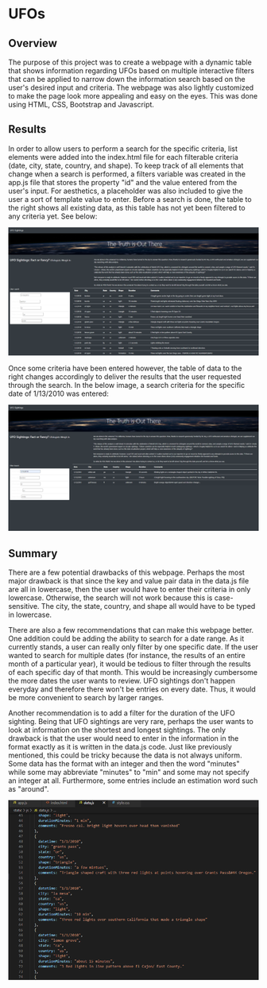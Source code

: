 # UFOs

## Overview
The purpose of this project was to create a webpage with a dynamic table that shows information regarding UFOs based on multiple interactive filters that can be applied to narrow down the information search based on the user's desired input and criteria. The webpage was also lightly customized to make the page look more appealing and easy on the eyes. This was done using HTML, CSS, Bootstrap and Javascript.

## Results
In order to allow users to perform a search for the specific criteria, list elements were added into the index.html file for each filterable criteria (date, city, state, country, and shape). To keep track of all elements that change when a search is performed, a filters variable was created in the app.js file that stores the property "id" and the value entered from the user's input. For aesthetics, a placeholder was also included to give the user a sort of template value to enter. Before a search is done, the table to the right shows all existing data, as this table has not yet been filtered to any criteria yet. See below:

![ufopage](static/images/ufo_page.png) 

Once some criteria have been entered however, the table of data to the right changes accordingly to deliver the results that the user requested through the search. In the below image, a search criteria for the specific date of 1/13/2010 was entered:

![ufosearch](static/images/ufo_search.png) 

## Summary
There are a few potential drawbacks of this webpage. Perhaps the most major drawback is that since the key and value pair data in the data.js file are all in lowercase, then the user would have to enter their criteria in only lowercase. Otherwise, the search will not work because this is case-sensitive. The city, the state, country, and shape all would have to be typed in lowercase.

There are also a few recommendations that can make this webpage better. One addition could be adding the ability to search for a date range. As it currently stands, a user can really only filter by one specific date. If the user wanted to search for multiple dates (for instance, the results of an entire month of a particular year), it would be tedious to filter through the results of each specific day of that month. This would be increasingly cumbersome the more dates the user wants to review. UFO sightings don't happen everyday and therefore there won't be entries on every date. Thus, it would be more convenient to search by larger ranges.

Another recommendation is to add a filter for the duration of the UFO sighting. Being that UFO sightings are very rare, perhaps the user wants to look at information on the shortest and longest sightings. The only drawback is that the user would need to enter in the information in the format exactly as it is written in the data.js code. Just like previously mentioned, this could be tricky because the data is not always uniform. Some data has the format with an integer and then the word "minutes" while some may abbreviate "minutes" to "min" and some may not specify an integer at all. Furthermore, some entries include an estimation word such as "around".

![datajs](static/images/datajs.png) 
